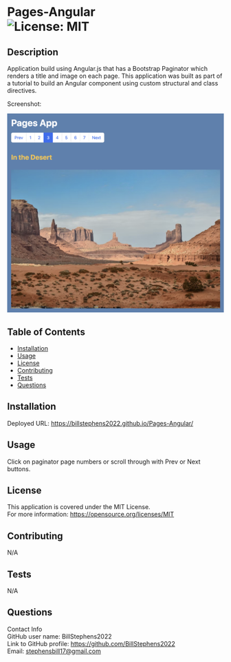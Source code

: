 # Pages-Angular<br>![License: MIT](https://img.shields.io/badge/License-MIT-yellow.svg)

  ## Description

  Application build using Angular.js that has a Bootstrap Paginator which renders a title and image on each page.  This application was built as part of a tutorial to build an Angular component using custom structural and class directives.

  Screenshot:

  ![screenshot](/src/assets/screenshot.png)
  
  ## Table of Contents
  
  - [Installation](#installation)
  - [Usage](#usage)
  - [License](#license)
  - [Contributing](#contributing)
  - [Tests](#tests)
  - [Questions](#questions)
  
  ## Installation
  
  Deployed URL: https://billstephens2022.github.io/Pages-Angular/
  
  ## Usage
  
  Click on paginator page numbers or scroll through with Prev or Next buttons.

  ## License
This application is covered under the MIT License.
<br>For more information: https://opensource.org/licenses/MIT
  
  ## Contributing
  N/A
  
  ## Tests
  N/A

  ## Questions
  Contact Info<br>
  GitHub user name: BillStephens2022<br>
  Link to GitHub profile: https://github.com/BillStephens2022<br>
  Email: stephensbill17@gmail.com
